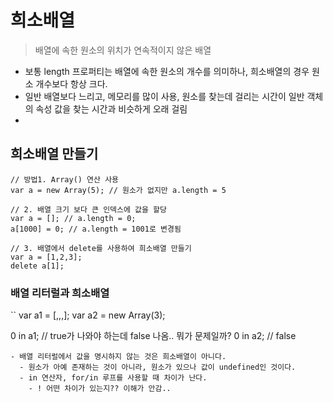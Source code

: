 # 희소배열
> 배열에 속한 원소의 위치가 연속적이지 않은 배열
- 보통 length 프로퍼티는 배열에 속한 원소의 개수를 의미하나, 희소배열의 경우 원소 개수보다 항상 크다.
- 일반 배열보다 느리고, 메모리를 많이 사용, 원소를 찾는데 걸리는 시간이 일반 객체의 속성 값을 찾는 시간과 비슷하게 오래 걸림
- 

## 희소배열 만들기
```
// 방법1. Array() 연산 사용
var a = new Array(5); // 원소가 없지만 a.length = 5

// 2. 배열 크기 보다 큰 인덱스에 값을 할당
var a = []; // a.length = 0;
a[1000] = 0; // a.length = 1001로 변경됨

// 3. 배열에서 delete를 사용하여 희소배열 만들기
var a = [1,2,3];
delete a[1];

```

### 배열 리터럴과 희소배열
``
var a1 = [,,,];
var a2 = new Array(3);

0 in a1; // true가 나와야 하는데 false 나옴.. 뭐가 문제일까?
0 in a2; // false
```
- 배열 리터럴에서 값을 명시하지 않는 것은 희소배열이 아니다.
  - 원소가 아예 존재하는 것이 아니라, 원소가 있으나 값이 undefined인 것이다.
  - in 연산자, for/in 루프를 사용할 때 차이가 난다.
    - ! 어떤 차이가 있는지?? 이해가 안감..
